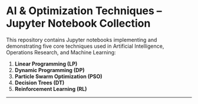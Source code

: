 # AI & Optimization Techniques – Jupyter Notebook Collection

This repository contains Jupyter notebooks implementing and demonstrating five core techniques used in Artificial Intelligence, Operations Research, and Machine Learning:

1. **Linear Programming (LP)**
2. **Dynamic Programming (DP)**
3. **Particle Swarm Optimization (PSO)**
4. **Decision Trees (DT)**
5. **Reinforcement Learning (RL)**

---
